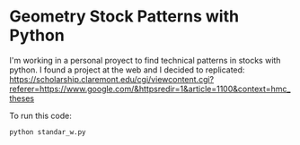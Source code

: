 # Geometry Stock Patterns with Python

I'm working in a personal proyect to find technical patterns in stocks with python.
I found a project at the web and I decided to replicated:
https://scholarship.claremont.edu/cgi/viewcontent.cgi?referer=https://www.google.com/&httpsredir=1&article=1100&context=hmc_theses

To run this code:
```
python standar_w.py
```
